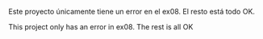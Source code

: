 Este proyecto únicamente tiene un error en el ex08. El resto está todo OK.

This project only has an error in ex08. The rest is all OK
